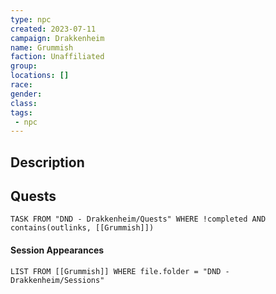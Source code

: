 ```yaml
---
type: npc
created: 2023-07-11
campaign: Drakkenheim
name: Grummish
faction: Unaffiliated
group:
locations: []
race:
gender:
class:
tags:
 - npc
---
```


## Description

## Quests
```dataview
TASK FROM "DND - Drakkenheim/Quests" WHERE !completed AND contains(outlinks, [[Grummish]]) 
```

#### Session Appearances
```dataview
LIST FROM [[Grummish]] WHERE file.folder = "DND - Drakkenheim/Sessions"
```





